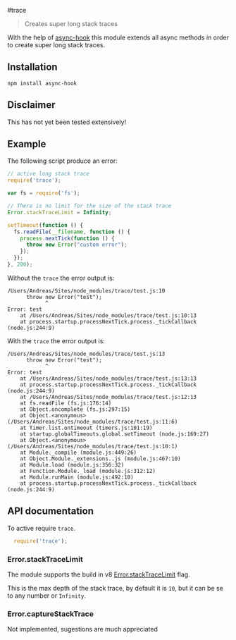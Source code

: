 #trace

> Creates super long stack traces

With the help of [async-hook](https://github.com/AndreasMadsen/async-hook) this
module extends all async methods in order to create super long stack traces.

## Installation

```sheel
npm install async-hook
```
## Disclaimer

This has not yet been tested extensively!

## Example

The following script produce an error:

```JavaScript
// active long stack trace
require('trace');

var fs = require('fs');

// There is no limit for the size of the stack trace
Error.stackTraceLimit = Infinity;

setTimeout(function () {
  fs.readFile(__filename, function () {
    process.nextTick(function () {
      throw new Error("custom error");
    });
  });
}, 200);
```

Without the `trace` the error output is:

```
/Users/Andreas/Sites/node_modules/trace/test.js:10
      throw new Error("test");
            ^
Error: test
    at /Users/Andreas/Sites/node_modules/trace/test.js:10:13
    at process.startup.processNextTick.process._tickCallback (node.js:244:9)
```

With the `trace` the error output is:

```
/Users/Andreas/Sites/node_modules/trace/test.js:13
      throw new Error("test");
            ^
Error: test
    at /Users/Andreas/Sites/node_modules/trace/test.js:13:13
    at process.startup.processNextTick.process._tickCallback (node.js:244:9)
    at /Users/Andreas/Sites/node_modules/trace/test.js:12:13
    at fs.readFile (fs.js:176:14)
    at Object.oncomplete (fs.js:297:15)
    at Object.<anonymous> (/Users/Andreas/Sites/node_modules/trace/test.js:11:6)
    at Timer.list.ontimeout (timers.js:101:19)
    at startup.globalTimeouts.global.setTimeout (node.js:169:27)
    at Object.<anonymous> (/Users/Andreas/Sites/node_modules/trace/test.js:10:1)
    at Module._compile (module.js:449:26)
    at Object.Module._extensions..js (module.js:467:10)
    at Module.load (module.js:356:32)
    at Function.Module._load (module.js:312:12)
    at Module.runMain (module.js:492:10)
    at process.startup.processNextTick.process._tickCallback (node.js:244:9)
```

## API documentation

To active require `trace`.

```JavaScript
  require('trace');
```

### Error.stackTraceLimit

The module supports the build in v8
[Error.stackTraceLimit](http://code.google.com/p/v8/wiki/JavaScriptStackTraceApi)
flag.

This is the max depth of the stack trace, by default it is `10`, but it can
be se to any number or `Infinity`.

### Error.captureStackTrace

Not implemented, sugestions are much appreciated
